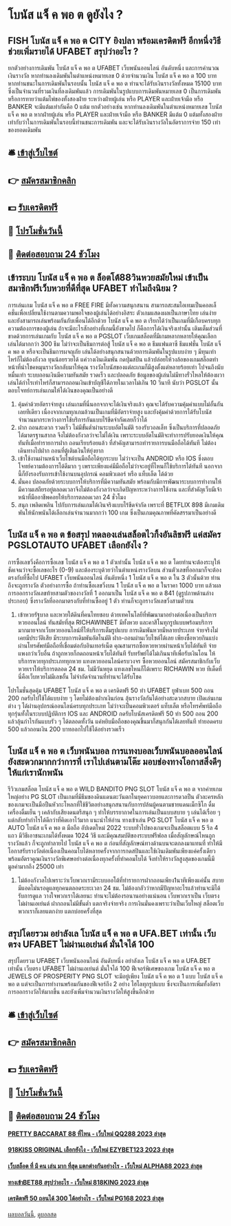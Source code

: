 # โบนัส แจ็ ค พอ ต ดูยังไง ?
## FISH โบนัส แจ็ ค พอ ต CITY ยิงปลา พร้อมเครดิตฟรี อีกหนึ่งวิธีช่วยเพิ่มรายได้ UFABET สรุปว่าอะไร ?
ยกตัวอย่างการเดิมพัน โบนัส แจ็ ค พอ ต UFABET เว็บพนันออนไลน์ อันดับหนึ่ง และการคำนวณเงินรางวัล หากท่านลงเดิมพันในตำแหน่งหมายเลข 0 ด้วยจำนวนเงิน โบนัส แจ็ ค พอ ต 100 บาท หากท่านชนะในการเดิมพันในรอบนั้น โบนัส แจ็ ค พอ ต ท่านจะได้รับเงินรางวัลทั้งหมด 15100 บาท ซึ่งเป็นจำนวนที่รวมเงินที่ลงเดิมพันแล้ว
การเดิมพันในรูปแบบการเดิมพันหมายเลข 0 เป็นการเดิมพัน หรือการทายว่าแต้มไพ่ของทั้งสองฝ่าย ระหว่างฝ่ายผู้เล่น หรือ PLAYER และฝ่ายเจ้ามือ หรือ BANKER จะมีแต้มเท่ากันคือ 0 แต้ม ยกตัวอย่างเช่น หากท่านลงเดิมพันในตำแหน่งหมายเลข โบนัส แจ็ ค พอ ต หากฝ่ายผู้เล่น หรือ PLAYER และฝ่ายเจ้ามือ หรือ BANKER มีแต้ม 0 แต้มทั้งสองฝ่าย เท่ากับว่าในการเดิมพันในรอบนี้ท่านชนะการเดิมพัน และจะได้รับเงินรางวัลในอัตราการจ่าย 150 เท่าของยอดเดิมพัน

## 🛎 [เข้าสู่เว็บไซต์](https://bit.ly/3SdLNi2)
## 👉 [สมัครสมาชิกคลิก](https://bit.ly/3SdLNi2)
## 💵 [รับเครดิตฟรี](https://bit.ly/3dyRKHj)
## 👑 [โปรโมชั่นวันนี้](https://bit.ly/3dyRKHj)
## 📱 [ติดต่อสอบถาม 24 ชัวโมง](https://bit.ly/3dyRKHj)

## เข้าระบบ โบนัส แจ็ ค พอ ต ล็อตโต้88วินหวยสมัยใหม่ เข้าเป็นสมาชิกฟรีเว็บหวยที่ดีที่สุด UFABET ทำไมถึงนิยม ?
การเล่นเกม โบนัส แจ็ ค พอ ต FREE FIRE มีทั้งความสนุกสนาน สามารถสะสมไอเทมเป็นคอลเล็คชั่นเพื่อเปลี่ยนใช้งานตามความพอใจของผู้เล่นได้อย่างอิสระ ตัวเกมแสดงผลเป็นภาษาไทย เล่นง่าย และยังสามารถเล่นพร้อมกันกับเพื่อนได้อีกด้วย โบนัส แจ็ ค พอ ต เรียกได้ว่าเป็นเกมที่มีเกือบครบทุกความต้องการของผู้เล่น ถ้าจะมีอะไรสักอย่างที่เกมนี้ยังขาดไป ก็คือการได้เงินจริงเท่านั้น
เติมเต็มส่วนที่ขาดด้วยการเล่นเกมกับ โบนัส แจ็ ค พอ ต PGSLOT เว็บเกมสล็อตที่มีเกมหลากหลายให้คุณเลือกเล่นได้มากกว่า 300 ธีม ไม่ว่าจะเป็นธีมการต่อสู้ โบนัส แจ็ ค พอ ต ธีมแฟนตาซี ธีมแฟชั่น โบนัส แจ็ ค พอ ต หรือจะเป็นธีมการผจญภัย เล่นได้อย่างสนุกสนานด้วยการเดิมพันในรูปแบบง่าย ๆ มีทุนเท่าไหร่ก็ไม่ต้องกังวล ทุนน้อยรวยได้ แค่วางเงินเดิมพัน กดปุ่มสปิน แล้วปล่อยให้วงล้อของเกมสล็อตทำหน้าที่นำโชคหมุนรางวัลกลับมาให้คุณ รางวัลโบนัสของแต่ละเกมก็มีสูงตั้งแต่หลายร้อยเท่า ไปจนถึงนับหมื่นเท่า ระบบถอนเงินมีความทันสมัย รวดเร็ว และปลอดภัย ข้อมูลของผู้เล่นไม่มีทางรั่วไหลให้ต้องผวา เล่นได้กำไรเท่าไหร่ก็สามารถถอนเงินเข้าบัญชีได้ภายในเวลาไม่เกิน 10 วินาที นับว่า PGSLOT นั้นตอบโจทย์การเล่นเกมให้ได้เงินของคุณเป็นอย่างดี
1. คุ้มค่าด้วยอัตราจ่ายสูง เล่นเกมที่นี่นอกจากจะได้เงินจริงแล้ว คุณจะได้รับความคุ้มค่าแบบไม่อั้นกันเลยทีเดียว เนื่องจากเกมทุกเกมล้วนเป็นเกมที่มีอัตราจ่ายสูง และยังคุ้มค่าด้วยการได้รับโบนัสจำนวนมากระหว่างการใช้บริการกันแบบไร้ขีดจำกัดเลยก็ว่าได้
2. ฝาก ถอนสะดวก รวดเร็ว ไม่มีขั้นต่ำผ่านระบบอัตโนมัติ รองรับวอลเล็ท ซึ่งเป็นบริการที่ปลอดภัยได้มาตรฐานสากล จึงไม่ต้องกังวลว่าจะไม่ได้เงิน เพราะระบบอัตโนมัติจะทำการปรับยอดเงินให้คุณทันทีเมื่อทำรายการฝาก ถอนเรียบร้อยแล้ว ที่สำคัญสามารถทำรายการบนมือถือได้ทันที ไม่ต้องเดินทางไปฝาก ถอนที่ตู้เติมเงินให้ยุ่งยาก
3. เข้าใช้งานผ่านหน้าเว็บไซต์บนมือถือได้ทุกระบบ ไม่ว่าจะเป็น ANDROID หรือ IOS ซึ่งตอบโจทย์ความต้องการได้ดีมาก ๆ เพราะเพียงแค่มีมือถือไม่ว่าจะอยู่ที่ไหนก็ใช้บริการได้ทันที นอกจากนี้ก็ยังรองรับการเข้าใช้งานบนอุปกรณ์ คอมพิวเตอร์ หรือ แท็บเล็ต ได้ด้วย
4. มั่นคง ปลอดภัยด้วยระบบการให้บริการที่มีความทันสมัย พร้อมกับมีการพัฒนาระบบการทำงานให้มีความเสถียรอยู่ตลอดเวลาจึงไม่ต้องกังวลว่าจะเกิดปัญหาระหว่างการใช้งาน และที่สำคัญเว็บมีเจ้าหน้าที่มืออาชีพคอยให้บริการตลอดเวลา 24 ชั่วโมง
5. สนุก เพลิดเพลิน ไปกับการเล่นเกมได้เงินจริงแบบไร้ขีดจำกัด เพราะที่ BETFLIX 898 มีเกมเดิมพันให้นักพนันได้เลือกเล่นจำนวนมากกว่า 100 เกม ซึ่งเป็นเกมคุณภาพที่คัดสรรมาเป็นอย่างดี

## โบนัส แจ็ ค พอ ต ข้อสรุป ทดลองเล่นสล็อตไวกิ้งอันลิชฟรี แค่สมัคร PGSLOTAUTO UFABET เลือกยังไง ?
การซื้อเลขวิ่งคือการซื้อเลข โบนัส แจ็ ค พอ ต 1 ตัวเท่านั้น โบนัส แจ็ ค พอ ต โดยท่านจะต้องระบุให้ชัดเจนว่าจะซื้อเลขอะไร (0-9) และต้องระบุด้วยว่าในตำแหน่งรางวัลบน ส่วนตัวเลขที่ออกมาก็จะต้องตรงกับที่ซื้อไป UFABET เว็บพนันออนไลน์ อันดับหนึ่ง 1 โบนัส แจ็ ค พอ ต ใน 3 ตัวนั้นด้วย ท่านถึงจะถูกรางวัล
ตัวอย่างการซื้อ ถ้าท่านซื้อเลขวิ่งบน 1 โบนัส แจ็ ค พอ ต ในราคา 1000 บาท แล้วผลการออกรางวัลเลขท้ายสามตัวของางวัลที่ 1 ออกมาเป็น โบนัส แจ็ ค พอ ต 841 (ดูรูปภาพด้านล่างประกอบ) ซึ่งรางวัลที่ออกมาตรงกับที่ท่านซื้ออยู่ 1 ตัว ท่านก็จะถูกรางวัลเลขวิ่งสามตัวบน
1. เข้าหวยรัฐบาล และหวยใต้ดินที่คนไทยชอบ ด้วยเทคโนโลยีที่พัฒนามาอย่างต่อเนื่องเป็นบริการหวยออนไลน์ ทันสมัยที่สุด RICHAWINBET มีทั้งหวย และคาสิโนทุกรูปแบบพร้อมบริการมากมายจากเว็บหวยออนไลน์ที่ให้บริการเต็มรูปแบบ การเดิมพันหวยมีหลายประเภท จ่ายจริงไม่เคยมีประวัติเสีย มีระบบการเดิมพันอัตโนมัติ ฝาก-ถอนผ่านเว็บไซต์ได้เลย เพียงซื้อหวยกินแบ่งผ่านโทรศัพท์มือถือที่เชื่อมต่อกับอินเทอร์เน็ต คุณสามารถซื้อหวยหวยผ่านหน้าเว็บได้ทันที จ่ายแพงกว่าเว็บอื่น ถ้าถูกหวยก็กดถอนหน้าเว็บได้ทันที รับทรัพย์ได้ไม่เกินนาทีเพื่อรับเงินโอน ให้บริการหวยทุกประเภททุกหวย แทงหวยออนไลน์ครบวงจร ซื้อหวยออนไลน์ สมัครสมาชิกกับเว็บหวยเราให้บริการตลอด 24 ชม. ไม่มีวันหยุด แทงเลขไหนก็ได้เพราะ RICHAWIN หวย ทีเด็ดที่นี่คือเว็บหวยไม่มีเลขอั้น ไม่จำกัดจำนวนที่ท่านจะได้รับโชค

โปรโมชั่นสุดคุ้ม UFABET โบนัส แจ็ ค พอ ต เครดิตฟรี 50 ทำ UFABET ยูฟ่าเบท 500 ถอน 200 กดรับไปใช้ได้แบบง่าย ๆ โดยไม่ต้องฝากเงินก่อน ลุ้นรางวัลกันได้อย่างสะดวกสบาย เปิดเล่นเกมต่าง ๆ ได้ผ่านอุปกรณ์ออนไลน์ครบทุกประเภท ไม่ว่าจะเป็นคอมพิวเตอร์ แท็บเล็ต หรือโทรศัพท์มือถือทุกรุ่นทั้งในระบบปฏิบัติการ IOS และ ANDROID กดรับโบนัสเครดิตฟรี 50 ทำ 500 ถอน 200 แล้วลุ้นกำไรกันแบบรัว ๆ ได้ตลอดทั้งวัน แค่หยิบมือถือของคุณขึ้นมาก็สนุกกันได้เลยทันที ทำยอดครบ 500 แล้วถอนเงิน 200 บาทออกไปใช้ได้อย่างรวดเร็ว

## โบนัส แจ็ ค พอ ต เว็บพนันบอล การแทงบอลเว็บพนันบอลออนไลน์ ยังสะดวกมากกว่าการที่ เราไปเล่นตามโต๊ะ มอบช่องทางโอกาสสิ่งดีๆ ให้แก่เรานักพนัน
รีวิวเกมสล็อต โบนัส แจ็ ค พอ ต WILD BANDITO PNG SLOT โบนัส แจ็ ค พอ ต จากค่ายเกมใหญ่อย่าง PG SLOT เป็นเกมที่มีธีมของดินแดนตะวันตกในยุคคาวบอยและการดวลปืน ตัวละครหลักของเกมจะเป็นมือปืนหัวกะโหลกที่ใช้ชีวิตอย่างสนุกสนานกับการปล้นผู้คนตามชายแดนเม็กซิโก ดื่มเครื่องดื่มเย็น ๆ เคล้ากับเสียงดนตรีสนุก ๆ ทำให้บรรยากาศในการเล่นเป็นแบบสบาย ๆ เล่นได้เรื่อย ๆ แต่กลับทำกำไรได้ดีกว่าที่คิดเอาไว้มาก
แนะนำให้อ่าน ทางเข้าเล่น PG SLOT โบนัส แจ็ ค พอ ต AUTO โบนัส แจ็ ค พอ ต มือถือ อัปเดตใหม่ 2022
ระบบทั่วไปของเกมจะเป็นสล็อตแบบ 5 รีล 4 แถว มีวิธีเอาชนะเกมได้ทั้งหมด 1024 วิธี และมีคุณสมบัติของระบบฟรีฟอล เมื่อสัญลักษณ์ไหนถูกรางวัลแล้ว ก็จะถูกทำลายไป โบนัส แจ็ ค พอ ต ก่อนที่สัญลักษณ์ทางด้านบนจะตกลงมาแทนที่ ทำให้มีโอกาสรับรางวัลต่อเนื่องเป็นคอมโบได้หลายครั้งจากการกดสปินและใช้เงินเดิมพันเพียงแค่ครั้งเดียว พร้อมอัตราคูณเงินรางวัลพิเศษอย่างต่อเนื่องทุกครั้งที่ทำคอมโบได้ จึงทำให้รางวัลสูงสุดของเกมนี้มีมูลค่ามากถึง 25000 เท่า
1. ไม่ต้องกังวลไปเพราะว่าเว็บพวกเรามีระบบออโต้ที่ทำรายการฝากถอนเพียง1นาทีเพียงแค่นั้น สบาย มีแอดไม่นรอดูแลทุกคนตลอดระยะเวลา 24 ชม. ไม่ต้องกลัวว่าหากมีปัญหาอะไรแล้วท่านจะมิได้รับการดูแล วางใจพวกเราได้เลยนะ ท่านจะไม่ต้องรอนานอย่างแน่นอน เว็บพวกเราเป็น เว็บตรงไม่ผ่านเอเย่นต์ ฝากถอนไม่มีขั้นต่ำ แตกจริงจ่ายจริง การเงินมั่นคงเพราะว่าเป็นเว็บใหญ่ สล็อตเว็บพวกเราก็เลยแตกง่าย แตกบ่อยครั้งที่สุด

## สรุปโดยรวม อย่าลังเล โบนัส แจ็ ค พอ ต UFA.BET เท่านั้น เว็บตรง UFABET ไม่ผ่านเอเย่นต์ มั่นใจได้ 100
สรุปโดยรวม UFABET เว็บพนันออนไลน์ อันดับหนึ่ง อย่าลังเล โบนัส แจ็ ค พอ ต UFA.BET เท่านั้น เว็บตรง UFABET ไม่ผ่านเอเย่นต์ มั่นใจได้ 100 ฟีเจอร์พิเศษของเกม โบนัส แจ็ ค พอ ต JEWELS OF PROSPERITY PNG SLOT จะมีอยู่เพียง โบนัส แจ็ ค พอ ต 1 แบบ โบนัส แจ็ ค พอ ต แต่จะเป็นการทำงานพร้อมกันของฟีเจอร์ถึง 2 อย่าง ไฮโลทุกรูปแบบ ซึ่งจะเป็นการเพิ่มทั้งอัตราการออกรางวัลให้มากขึ้น และยังเพิ่มจำนวนเงินรางวัลให้สูงขึ้นอีกด้วย

## 🛎 [เข้าสู่เว็บไซต์](https://bit.ly/3SdLNi2)
## 👉 [สมัครสมาชิกคลิก](https://bit.ly/3SdLNi2)
## 💵 [รับเครดิตฟรี](https://bit.ly/3dyRKHj)
## 👑 [โปรโมชั่นวันนี้](https://bit.ly/3dyRKHj)
## 📱 [ติดต่อสอบถาม 24 ชัวโมง](https://bit.ly/3dyRKHj)

#### [PRETTY BACCARAT 88 ที่ไหน - เว็บใหม่ QQ288 2023 ล่าสุด](https://atom.io/themes/pretty%20baccarat%2088%20ที่ไหน%20-%20เว็บใหม่%20qq288%202023%20ล่าสุด)
#### [918KISS ORIGINAL เลือกยังไง - เว็บใหม่ EZYBET123 2023 ล่าสุด](https://atom.io/themes/918kiss%20original%20เลือกยังไง%20-%20เว็บใหม่%20ezybet123%202023%20ล่าสุด)
#### [เว็บสล็อต ที่ มี คน เล่น มาก ที่สุด แตกต่างกันอย่างไร - เว็บใหม่ ALPHA88 2023 ล่าสุด](https://atom.io/themes/เว็บสล็อต%20ที่%20มี%20คน%20เล่น%20มาก%20ที่สุด%20แตกต่างกันอย่างไร%20-%20เว็บใหม่%20alpha88%202023%20ล่าสุด)
#### [ทางเข้าBET88 สรุปว่าอะไร - เว็บใหม่ 818KING 2023 ล่าสุด](https://atom.io/themes/ทางเข้าbet88%20สรุปว่าอะไร%20-%20เว็บใหม่%20818king%202023%20ล่าสุด)
#### [เครดิตฟรี 50 ถอนได้ 300 ได้อย่างไร - เว็บใหม่ PG168 2023 ล่าสุด](https://atom.io/themes/เครดิตฟรี%2050%20ถอนได้%20300%20ได้อย่างไร%20-%20เว็บใหม่%20pg168%202023%20ล่าสุด)

[ผลบอลวันนี้](https://siamsport.tv "ผลบอลวันนี้"), [ดูบอลสด](https://siamsport.tv/ดูบอลสด "ดูบอลสด")